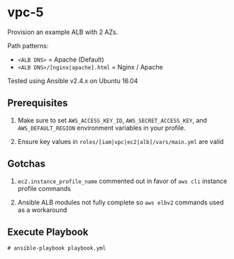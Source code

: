 # vpc-5
Provision an example ALB with 2 AZs.

Path patterns:

+ `<ALB DNS>` = Apache (Default)
+ `<ALB DNS>/[nginx|apache].html` = Nginx / Apache

Tested using Ansible v2.4.x on Ubuntu 16.04

## Prerequisites
1) Make sure to set `AWS_ACCESS_KEY_ID`, `AWS_SECRET_ACCESS_KEY`, and `AWS_DEFAULT_REGION` environment variables in your profile.

2) Ensure key values in `roles/[iam|vpc|ec2|alb]/vars/main.yml` are valid

## Gotchas
1) `ec2.instance_profile_name` commented out in favor of `aws cli` instance profile commands

2) Ansible ALB modules not fully complete so `aws elbv2` commands used as a workaround

## Execute Playbook
`# ansible-playbook playbook.yml`
